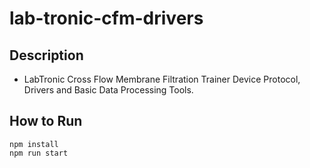 # lab-tronic-cfm-drivers

## Description
- LabTronic Cross Flow Membrane Filtration Trainer Device Protocol, Drivers and Basic Data Processing Tools.

## How to Run
```
npm install
npm run start
```
